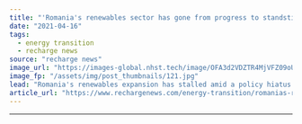 ```yaml
---
title: "'Romania's renewables sector has gone from progress to standstill'"
date: "2021-04-16"
tags: 
  - energy transition
  - recharge news
source: "recharge news"
image_url: "https://images-global.nhst.tech/image/OFA3d2VDZTR4MjVFZ09oUGlKckkyS3JLdG45QjRrVGtwTlBZTXoybFQ5ND0=/nhst/binary/f436db1bb25bbaba9c82c58f033f2f47"
image_fp: "/assets/img/post_thumbnails/121.jpg"
lead: "Romania's renewables expansion has stalled amid a policy hiatus and a new regulatory framework fit to channel EU post-Covid funds to the sector is needed, writes Laura Nazare"
article_url: "https://www.rechargenews.com/energy-transition/romanias-renewables-sector-has-gone-from-progress-to-standstill/2-1-996436"
---
```


---
